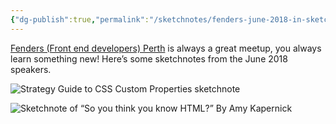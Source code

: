 ```yaml
---
{"dg-publish":true,"permalink":"/sketchnotes/fenders-june-2018-in-sketchnotes/","title":"Fenders June 2018, in sketchnotes","tags":["sketching","sketchnotes"],"created":"2018-06-18"}
---
```



<a href="https://www.fenders.co/" target="_blank">Fenders (Front end developers) Perth</a> is always a great meetup, you always learn something new! Here’s some sketchnotes from the June 2018 speakers.

![Strategy Guide to CSS Custom Properties sketchnote](/img/user/assets/sketching/fenders1.jpeg)

![Sketchnote of “So you think you know HTML?” By Amy Kapernick](/img/user/assets/sketching/fenders2.jpeg)